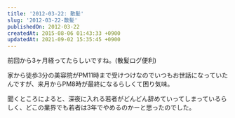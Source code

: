 ```yaml
---
title: '2012-03-22: 散髪'
slug: '2012-03-22-散髪'
publishedOn: 2012-03-22
createdAt: 2015-08-06 01:43:33 +0900
updatedAt: 2021-09-02 15:35:45 +0900
---
```

前回から3ヶ月経ってたらしいですね。(散髪ログ便利)

家から徒歩3分の美容院がPM11時まで受けつけなのでいつもお世話になっていたんですが、来月からPM8時が最終になるらしくて困り気味。

聞くところによると、深夜に入れる若者がどんどん辞めていってしまっているらしく、どこの業界でも若者は3年でやめるのかーと思ったのでした。
